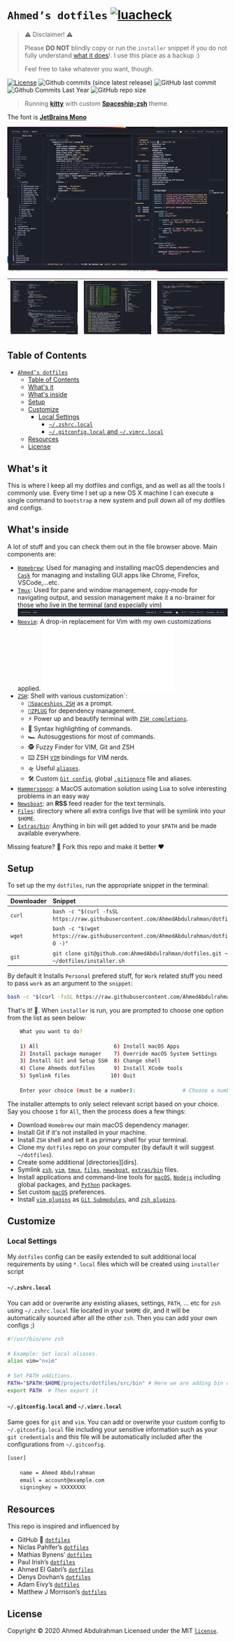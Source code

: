 # `Ahmed’s dotfiles` [![luacheck](https://github.com/AhmedAbdulrahman/dotfiles/actions/workflows/luacheck.yml/badge.svg)](https://github.com/AhmedAbdulrahman/dotfiles/actions/workflows/luacheck.yml)

> ⚠️ Disclaimer! ⚠️
>
> Please **DO NOT** blindly copy or run the `installer` snippet if you do not fully understand [what it does](./installer.sh)!. I use this place as a backup :)
>
> Feel free to take whatever you want, though.

[![License](https://img.shields.io/github/license/AhmedAbdulrahman/dotfiles)](https://github.com/AhmedAbdulrahman/dotfiles/blob/master/LICENSE.txt)
![Github commits (since latest release)](https://img.shields.io/github/commits-since/filipekiss/dotfiles/latest.svg?colorA=5a5a5a&colorB=45b91f&style=plastic)
![GitHub last commit](https://img.shields.io/github/last-commit/AhmedAbdulrahman/dotfiles.svg?colorA=5a5a5a&colorB=45b91f&style=plastic)
![Github Commits Last Year](https://img.shields.io/github/commit-activity/y/AhmedAbdulrahman/dotfiles.svg?colorA=5a5a5a&colorB=45b91f&style=plastic)
![GitHub repo size](https://img.shields.io/github/repo-size/AhmedAbdulrahman/dotfiles.svg?colorA=5a5a5a&colorB=45b91f&style=plastic)

> Running [**kitty**](https://sw.kovidgoyal.net/kitty/) with custom [**Spaceship-zsh**](https://github.com/denysdovhan/spaceship-zsh-theme) theme.

The font is [**JetBrains Mono**](https://www.jetbrains.com/lp/mono/)

![Screenshot](assets/intro.png)

| ![Screenshot](assets/lsp.png) | ![Screenshot](assets/zsh.png) | ![Screenshot](assets/diagnostics.png) |
| ----------------------------- | ----------------------------- | ------------------------------------- |

## Table of Contents

-   [`Ahmed’s dotfiles` ](#ahmeds-dotfiles-)
    -   [Table of Contents](#table-of-contents)
    -   [What's it](#whats-it)
    -   [What's inside](#whats-inside)
    -   [Setup](#setup)
    -   [Customize](#customize)
        -   [Local Settings](#local-settings)
            -   [`~/.zshrc.local`](#zshrclocal)
            -   [`~/.gitconfig.local` and `~/.vimrc.local`](#gitconfiglocal-and-vimrclocal)
    -   [Resources](#resources)
    -   [License](#license)

## What's it

This is where I keep all my dotfiles and configs, and as well as all the tools I commonly use. Every time I set up a new OS X machine I can execute a single command to `bootstrap` a new system and pull down all of my dotfiles and configs.

## What's inside

A lot of stuff and you can check them out in the file browser above. Main components are:

-   [`Homebrew`](https://brew.sh/): Used for managing and installing macOS dependencies and [`Cask`](https://github.com/caskroom/homebrew-cask) for managing and installing GUI apps like Chrome, Firefox, VSCode,...etc.
-   [`Tmux`](http://tmux.sourceforge.net/): Used for pane and window management, copy-mode for navigating output, and session management make it a no-brainer for those who live in the terminal (and especially vim)
    ![Screenshot](assets/tmux.png)
-   [`Neovim`](https://neovim.io): A drop-in replacement for Vim with my own customizations applied. ![README](nvim/README.md)
-   [`ZSH`](http://www.zsh.org/): Shell with various customization`:
    -   [`🚀Spaceships ZSH`](https://github.com/denysdovhan/spaceship-prompt) as a prompt.
    -   [`🌺ZPLUG`](https://zplug.sh) for dependency management.
    -   ⚡️ Power up and beautify terminal with [`ZSH completions`](zsh/completions).
    -   💄 Syntax highlighting of commands.
    -   🏎 Autosuggestions for most of commands.
    -   🕵️‍ Fuzzy Finder for VIM, Git and ZSH
    -   ⌨️ ZSH [`VIM`](zsh/config/mappings.zsh) bindings for VIM nerds.
    -   🛸 Useful [`aliases`](zsh/config/aliases.zsh).
    -   🛠 Custom [`Git config`](files/.gitconfig), global [`.gitignore`](files/.config/git/.gitignore) file and aliases.
-   [`Hammerspoon`](https://www.hammerspoon.org/): a MacOS automation solution using Lua to solve interesting problems in an easy way
-   [`Newsboat`](https://newsboat.org/): an **RSS** feed reader for the text terminals.
-   [`Files`](files): directory where all extra configs live that will be symlink into your `$HOME`.
-   [`Extras/bin`](extras/bin): Anything in bin will get added to your `$PATH` and be made available everywhere.

Missing feature? 🍴 Fork this repo and make it better ❤️

## Setup

To set up the my `dotfiles`, run the appropriate snippet in the terminal:

| Downloader | Snippet                                                                                                   |
| :--------- | :-------------------------------------------------------------------------------------------------------- |
| `curl`     | `bash -c "$(curl -fsSL https://raw.githubusercontent.com/AhmedAbdulrahman/dotfiles/master/installer.sh)"` |
| `wget`     | `bash -c "$(wget https://raw.githubusercontent.com/AhmedAbdulrahman/dotfiles/master/installer.sh -O -)"`  |
| `git`      | `git clone git@github.com:AhmedAbdulrahman/dotfiles.git ~/dotfiles && source ~/dotfiles/installer.sh`     |

By default it Installs `Personal` prefered stuff, for `Work` related stuff you need to pass `work` as an argument to the `snippet`:

```bash
bash -c "$(curl -fsSL https://raw.githubusercontent.com/AhmedAbdulrahman/dotfiles/master/installer.sh)" work
```

That's it! 🎉. When `installer` is run, you are prompted to choose one option from the list as seen below:

```bash
    What you want to do?

    1) All                        6) Install macOS Apps
    2) Install package manager    7) Override macOS System Settings
    3) Install Git and Setup SSH  8) Change shell
    4) Clone Ahmeds dotfiles      9) Install XCode tools
    5) Symlink files             10) Quit

    Enter your choice (must be a number):               # Choose a number
```

The installer attempts to only select relevant script based on your choice. Say you choose `1` for `All`, then the process does a few things:

-   Download `Homebrew` our main macOS dependency manager.
-   Install Git if it's not installed in your machine.
-   Install `ZSH` shell and set it as primary shell for your terminal.
-   Clone my `dotfiles` repo on your computer (by default it will suggest `~/dotfiles`).
-   Create some additional [directories][dirs].
-   Symlink [`zsh`](zsh), [`vim`](vim), [`tmux`](tmux), [`files`](files), [`newsboat`](newsboat), [`extras/bin`](extras/bin) files.
-   Install applications and command-line tools for [`macOS`](scripts/brew.zsh), [`Nodejs`](scripts/nodejs.zsh) including global packages, and [`Python`](scripts/python-packages.zsh) packages.
-   Set custom [`macOS`](extras/macos/.macos) preferences.
-   Install [`vim plugins`](vim/pack/bundle/start) as [`Git Submodules`](https://git-scm.com/book/en/v2/Git-Tools-Submodules), and [`zsh plugins`](zsh/config/zplug.zsh).

## Customize

### Local Settings

My `dotfiles` config can be easily extended to suit additional local
requirements by using `*.local` files which will be created using `installer` script

#### `~/.zshrc.local`

You can add or overwrite any existing aliases, settings, `PATH`, ... etc for `zsh` using `~/.zshrc.local` file located in your `$HOME` dir, and it will be automatically sourced after all the other `zsh`. Then you can add your own configs ;)

```bash
#!/usr/bin/env zsh

# Example: Set local aliases.
alias vim="nvim"

# Set PATH additions.
PATH="$PATH:$HOME/projects/dotfiles/src/bin" # Here we are adding bin directory to PATH
export PATH  # Then export it
```

#### `~/.gitconfig.local` and `~/.vimrc.local`

Same goes for `git` and `vim`. You can add or overwrite your custom config to `~/.gitconfig.local` file including your sensitive information such as your `git credentials` and this file will be automatically included after the configurations from `~/.gitconfig`.

```bash
[user]

    name = Ahmed Abdulrahman
    email = account@example.com
    signingkey = XXXXXXXX
```

## Resources

This repo is inspired and influenced by

-   GitHub 💞 [`dotfiles`](http://dotfiles.github.io/)
-   Niclas Pahlfer’s [`dotfiles`](https://github.com/Npahlfer/dotfiles)
-   Mathias Bynens’ [`dotfiles`](https://github.com/mathiasbynens/dotfiles)
-   Paul Irish’s [`dotfiles`](https://github.com/paulirish/dotfiles)
-   Ahmed El Gabri’s [`dotfiles`](https://github.com/ahmedelgabri/dotfiles)
-   Denys Dovhan’s [`dotfiles`](https://github.com/denysdovhan/dotfiles)
-   Adam Eivy’s [`dotfiles`](https://github.com/atomantic/dotfiles)
-   Matthew J Morrison’s [`dotfiles`](https://github.com/mattjmorrison/dotfiles)

## License

Copyright © 2020 Ahmed Abdulrahman
Licensed under the MIT [`license`](LICENSE.txt).
